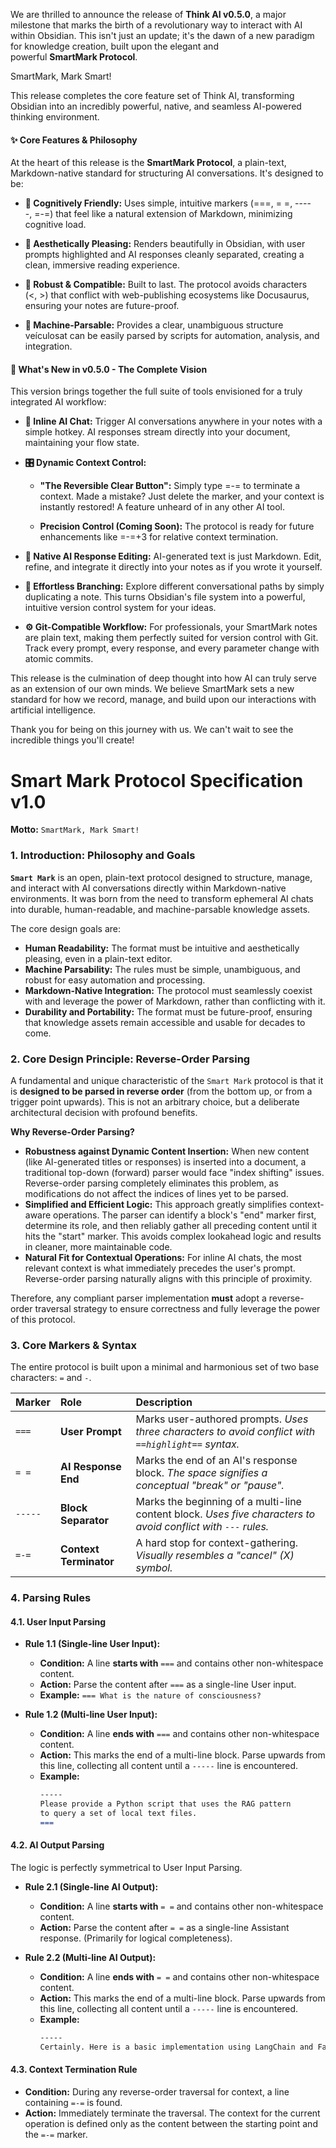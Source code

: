 We are thrilled to announce the release of **Think AI v0.5.0**, a major milestone that marks the birth of a revolutionary way to interact with AI within Obsidian. This isn't just an update; it's the dawn of a new paradigm for knowledge creation, built upon the elegant and powerful **SmartMark Protocol**.

SmartMark, Mark Smart!

This release completes the core feature set of Think AI, transforming Obsidian into an incredibly powerful, native, and seamless AI-powered thinking environment.

#### ✨ **Core Features & Philosophy**

At the heart of this release is the **SmartMark Protocol**, a plain-text, Markdown-native standard for structuring AI conversations. It's designed to be:

- **🧠 Cognitively Friendly:** Uses simple, intuitive markers (===, = =, -----, =-=) that feel like a natural extension of Markdown, minimizing cognitive load.
    
- **🎨 Aesthetically Pleasing:** Renders beautifully in Obsidian, with user prompts highlighted and AI responses cleanly separated, creating a clean, immersive reading experience.
    
- **🔧 Robust & Compatible:** Built to last. The protocol avoids characters (<, >) that conflict with web-publishing ecosystems like Docusaurus, ensuring your notes are future-proof.
    
- **🤖 Machine-Parsable:** Provides a clear, unambiguous structure veículosat can be easily parsed by scripts for automation, analysis, and integration.
    

#### 🎉 **What's New in v0.5.0 - The Complete Vision**

This version brings together the full suite of tools envisioned for a truly integrated AI workflow:

- **🚀 Inline AI Chat:** Trigger AI conversations anywhere in your notes with a simple hotkey. AI responses stream directly into your document, maintaining your flow state.
    
- **🎛️ Dynamic Context Control:**
    
    - **"The Reversible Clear Button":** Simply type =-= to terminate a context. Made a mistake? Just delete the marker, and your context is instantly restored! A feature unheard of in any other AI tool.
        
    - **Precision Control (Coming Soon):** The protocol is ready for future enhancements like =-=+3 for relative context termination.
        
- **📝 Native AI Response Editing:** AI-generated text is just Markdown. Edit, refine, and integrate it directly into your notes as if you wrote it yourself.
    
- **🌿 Effortless Branching:** Explore different conversational paths by simply duplicating a note. This turns Obsidian's file system into a powerful, intuitive version control system for your ideas.
    
- **⚙️ Git-Compatible Workflow:** For professionals, your SmartMark notes are plain text, making them perfectly suited for version control with Git. Track every prompt, every response, and every parameter change with atomic commits.
    

This release is the culmination of deep thought into how AI can truly serve as an extension of our own minds. We believe SmartMark sets a new standard for how we record, manage, and build upon our interactions with artificial intelligence.

Thank you for being on this journey with us. We can't wait to see the incredible things you'll create!














# Smart Mark Protocol Specification v1.0

**Motto:** `SmartMark, Mark Smart!`

### 1. Introduction: Philosophy and Goals

**`Smart Mark`** is an open, plain-text protocol designed to structure, manage, and interact with AI conversations directly within Markdown-native environments. It was born from the need to transform ephemeral AI chats into durable, human-readable, and machine-parsable knowledge assets.

The core design goals are:
*   **Human Readability:** The format must be intuitive and aesthetically pleasing, even in a plain-text editor.
*   **Machine Parsability:** The rules must be simple, unambiguous, and robust for easy automation and processing.
*   **Markdown-Native Integration:** The protocol must seamlessly coexist with and leverage the power of Markdown, rather than conflicting with it.
*   **Durability and Portability:** The format must be future-proof, ensuring that knowledge assets remain accessible and usable for decades to come.

### 2. Core Design Principle: Reverse-Order Parsing

A fundamental and unique characteristic of the `Smart Mark` protocol is that it is **designed to be parsed in reverse order** (from the bottom up, or from a trigger point upwards). This is not an arbitrary choice, but a deliberate architectural decision with profound benefits.

**Why Reverse-Order Parsing?**

*   **Robustness against Dynamic Content Insertion:** When new content (like AI-generated titles or responses) is inserted into a document, a traditional top-down (forward) parser would face "index shifting" issues. Reverse-order parsing completely eliminates this problem, as modifications do not affect the indices of lines yet to be parsed.
*   **Simplified and Efficient Logic:** This approach greatly simplifies context-aware operations. The parser can identify a block's "end" marker first, determine its role, and then reliably gather all preceding content until it hits the "start" marker. This avoids complex lookahead logic and results in cleaner, more maintainable code.
*   **Natural Fit for Contextual Operations:** For inline AI chats, the most relevant context is what immediately precedes the user's prompt. Reverse-order parsing naturally aligns with this principle of proximity.

Therefore, any compliant parser implementation **must** adopt a reverse-order traversal strategy to ensure correctness and fully leverage the power of this protocol.

### 3. Core Markers & Syntax

The entire protocol is built upon a minimal and harmonious set of two base characters: `=` and `-`.

| Marker  | Role                 | Description                                                                                             |
| :------ | :------------------- | :------------------------------------------------------------------------------------------------------ |
| `===`   | **User Prompt**      | Marks user-authored prompts. *Uses three characters to avoid conflict with `==highlight==` syntax.*         |
| `= =`   | **AI Response End**  | Marks the end of an AI's response block. *The space signifies a conceptual "break" or "pause".*           |
| `-----` | **Block Separator**  | Marks the beginning of a multi-line content block. *Uses five characters to avoid conflict with `---` rules.* |
| `=-=`   | **Context Terminator**| A hard stop for context-gathering. *Visually resembles a "cancel" (X) symbol.*                             |

### 4. Parsing Rules

#### 4.1. User Input Parsing

*   **Rule 1.1 (Single-line User Input):**
    *   **Condition:** A line **starts with** `===` and contains other non-whitespace content.
    *   **Action:** Parse the content after `===` as a single-line User input.
    *   **Example:** `=== What is the nature of consciousness?`

*   **Rule 1.2 (Multi-line User Input):**
    *   **Condition:** A line **ends with** `===` and contains other non-whitespace content.
    *   **Action:** This marks the end of a multi-line block. Parse upwards from this line, collecting all content until a `-----` line is encountered.
    *   **Example:**
        ```markdown
        -----
        Please provide a Python script that uses the RAG pattern
        to query a set of local text files.
        ===
        ```

#### 4.2. AI Output Parsing

The logic is perfectly symmetrical to User Input Parsing.

*   **Rule 2.1 (Single-line AI Output):**
    *   **Condition:** A line **starts with** `= =` and contains other non-whitespace content.
    *   **Action:** Parse the content after `= =` as a single-line Assistant response. (Primarily for logical completeness).

*   **Rule 2.2 (Multi-line AI Output):**
    *   **Condition:** A line **ends with** `= =` and contains other non-whitespace content.
    *   **Action:** This marks the end of a multi-line block. Parse upwards from this line, collecting all content until a `-----` line is encountered.
    *   **Example:**
        ```markdown
        -----
        Certainly. Here is a basic implementation using LangChain and Faiss.= =
        ```

#### 4.3. Context Termination Rule

*   **Condition:** During any reverse-order traversal for context, a line containing `=-=` is found.
*   **Action:** Immediately terminate the traversal. The context for the current operation is defined only as the content between the starting point and the `=-=` marker.
